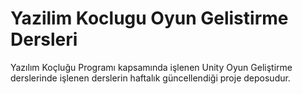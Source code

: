 # Yazilim Koclugu Oyun Gelistirme Dersleri
 Yazılım Koçluğu Programı kapsamında işlenen Unity Oyun Geliştirme derslerinde işlenen derslerin haftalık güncellendiği proje deposudur.
